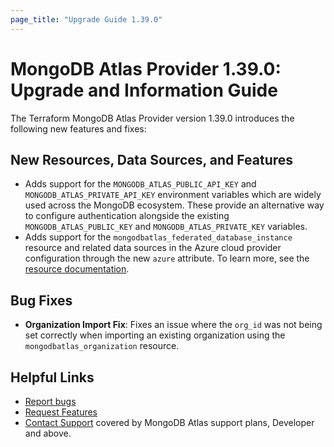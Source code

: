 ```yaml
---
page_title: "Upgrade Guide 1.39.0"
---
```


# MongoDB Atlas Provider 1.39.0: Upgrade and Information Guide

The Terraform MongoDB Atlas Provider version 1.39.0 introduces the following new features and fixes:

## New Resources, Data Sources, and Features

- Adds support for the `MONGODB_ATLAS_PUBLIC_API_KEY` and `MONGODB_ATLAS_PRIVATE_API_KEY` environment variables which are widely used across the MongoDB ecosystem. These provide an alternative way to configure authentication alongside the existing `MONGODB_ATLAS_PUBLIC_KEY` and `MONGODB_ATLAS_PRIVATE_KEY` variables.
- Adds support for the `mongodbatlas_federated_database_instance` resource and related data sources in the Azure cloud provider configuration through the new `azure` attribute. To learn more, see the [resource documentation](https://registry.terraform.io/providers/mongodb/mongodbatlas/latest/docs/resources/federated_database_instance).

## Bug Fixes

- **Organization Import Fix**: Fixes an issue where the `org_id` was not being set correctly when importing an existing organization using the `mongodbatlas_organization` resource.

## Helpful Links

* [Report bugs](https://github.com/mongodb/terraform-provider-mongodbatlas/issues)
* [Request Features](https://feedback.mongodb.com/forums/924145-atlas?category_id=370723)
* [Contact Support](https://docs.atlas.mongodb.com/support/) covered by MongoDB Atlas support plans, Developer and above.
